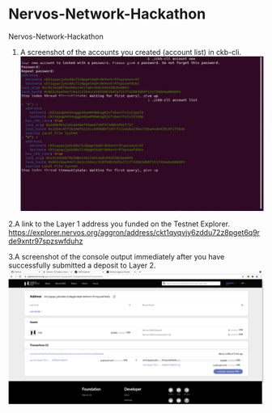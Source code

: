 # Nervos-Network-Hackathon
Nervos-Network-Hackathon

1. A screenshot of the accounts you created (account list) in ckb-cli.
![alt text](https://github.com/sunydev/Nervos-Network-Hackathon/blob/main/newAccount.png?raw=true)

2.A link to the Layer 1 address you funded on the Testnet Explorer.
https://explorer.nervos.org/aggron/address/ckt1qyqvjy6zddu72z8pget6q9rde9xntr97spzswfduhz


3.A screenshot of the console output immediately after you have successfully submitted a deposit to Layer 2.
 ![alt text](https://github.com/sunydev/Nervos-Network-Hackathon/blob/main/faucetAccount.png?raw=true)
 

